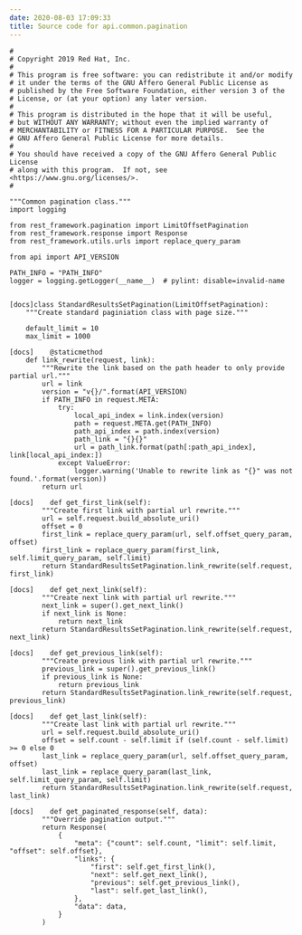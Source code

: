 ```yaml
---
date: 2020-08-03 17:09:33
title: Source code for api.common.pagination
---
```


    #
    # Copyright 2019 Red Hat, Inc.
    #
    # This program is free software: you can redistribute it and/or modify
    # it under the terms of the GNU Affero General Public License as
    # published by the Free Software Foundation, either version 3 of the
    # License, or (at your option) any later version.
    #
    # This program is distributed in the hope that it will be useful,
    # but WITHOUT ANY WARRANTY; without even the implied warranty of
    # MERCHANTABILITY or FITNESS FOR A PARTICULAR PURPOSE.  See the
    # GNU Affero General Public License for more details.
    #
    # You should have received a copy of the GNU Affero General Public License
    # along with this program.  If not, see <https://www.gnu.org/licenses/>.
    #
    
    """Common pagination class."""
    import logging
    
    from rest_framework.pagination import LimitOffsetPagination
    from rest_framework.response import Response
    from rest_framework.utils.urls import replace_query_param
    
    from api import API_VERSION
    
    PATH_INFO = "PATH_INFO"
    logger = logging.getLogger(__name__)  # pylint: disable=invalid-name
    
    
    [docs]class StandardResultsSetPagination(LimitOffsetPagination):
        """Create standard paginiation class with page size."""
    
        default_limit = 10
        max_limit = 1000
    
    [docs]    @staticmethod
        def link_rewrite(request, link):
            """Rewrite the link based on the path header to only provide partial url."""
            url = link
            version = "v{}/".format(API_VERSION)
            if PATH_INFO in request.META:
                try:
                    local_api_index = link.index(version)
                    path = request.META.get(PATH_INFO)
                    path_api_index = path.index(version)
                    path_link = "{}{}"
                    url = path_link.format(path[:path_api_index], link[local_api_index:])
                except ValueError:
                    logger.warning('Unable to rewrite link as "{}" was not found.'.format(version))
            return url
    
    [docs]    def get_first_link(self):
            """Create first link with partial url rewrite."""
            url = self.request.build_absolute_uri()
            offset = 0
            first_link = replace_query_param(url, self.offset_query_param, offset)
            first_link = replace_query_param(first_link, self.limit_query_param, self.limit)
            return StandardResultsSetPagination.link_rewrite(self.request, first_link)
    
    [docs]    def get_next_link(self):
            """Create next link with partial url rewrite."""
            next_link = super().get_next_link()
            if next_link is None:
                return next_link
            return StandardResultsSetPagination.link_rewrite(self.request, next_link)
    
    [docs]    def get_previous_link(self):
            """Create previous link with partial url rewrite."""
            previous_link = super().get_previous_link()
            if previous_link is None:
                return previous_link
            return StandardResultsSetPagination.link_rewrite(self.request, previous_link)
    
    [docs]    def get_last_link(self):
            """Create last link with partial url rewrite."""
            url = self.request.build_absolute_uri()
            offset = self.count - self.limit if (self.count - self.limit) >= 0 else 0
            last_link = replace_query_param(url, self.offset_query_param, offset)
            last_link = replace_query_param(last_link, self.limit_query_param, self.limit)
            return StandardResultsSetPagination.link_rewrite(self.request, last_link)
    
    [docs]    def get_paginated_response(self, data):
            """Override pagination output."""
            return Response(
                {
                    "meta": {"count": self.count, "limit": self.limit, "offset": self.offset},
                    "links": {
                        "first": self.get_first_link(),
                        "next": self.get_next_link(),
                        "previous": self.get_previous_link(),
                        "last": self.get_last_link(),
                    },
                    "data": data,
                }
            )